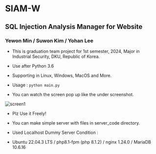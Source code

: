 # SIAM-W
## SQL Injection Analysis Manager for Website
### Yewon Min / Suwon Kim / Yohan Lee

* This is graduation team project for 1st semester, 2024, Major in Industrial Security, DKU, Republic of Korea.
* Use after Python 3.6
* Supporting in Linux, Windows, MacOS and More.
* Usage : ```python main.py```

* You can watch the screen pop up like the under screenshot.

![screen1](https://github.com/hanja1500/SIAM-W/SIAM-W.png)

* Plz Use it Freely! 

* You can make simple server with files in server_code directory.
* Used Localhost Dummy Server Condition :
* Ubuntu 22.04.3 LTS / php8.1-fpm (php 8.1.2)​ / nginx 1.24.0 / MariaDB 10.6.16
